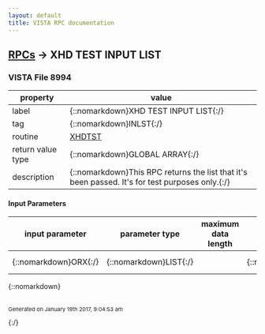 ```yaml
---
layout: default
title: VISTA RPC documentation
---
```




## [RPCs](TableOfContent.md) &#8594; XHD TEST INPUT LIST 



### VISTA File 8994 


 property | value 
--- | --- 
 label | {::nomarkdown}XHD TEST INPUT LIST{:/}
 tag | {::nomarkdown}INLST{:/}
 routine | [XHDTST](http://code.osehra.org/dox/Routine_XHDTST_source.html)
 return value type | {::nomarkdown}GLOBAL ARRAY{:/}
 description | {::nomarkdown}This RPC returns the list that it's been passed. It's for test purposes only.{:/}

#### Input Parameters

| input parameter | parameter type | maximum data length | required | description | 
| --- | --- | --- | --- | --- | 
| {::nomarkdown}ORX{:/} | {::nomarkdown}LIST{:/} |  | {::nomarkdown}true{:/} | {::nomarkdown}This is the input list.{:/} | 

{::nomarkdown} <br/><br/><p style="font-size: 11px">Generated on January 19th 2017, 9:04:53 am</p>{:/}